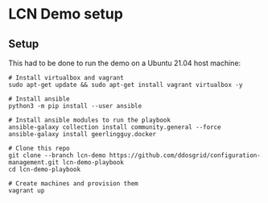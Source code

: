 # LCN Demo setup

## Setup
This had to be done to run the demo on a Ubuntu 21.04 host machine:

```
# Install virtualbox and vagrant
sudo apt-get update && sudo apt-get install vagrant virtualbox -y

# Install ansible
python3 -m pip install --user ansible

# Install ansible modules to run the playbook
ansible-galaxy collection install community.general --force
ansible-galaxy install geerlingguy.docker

# Clone this repo
git clone --branch lcn-demo https://github.com/ddosgrid/configuration-management.git lcn-demo-playbook
cd lcn-demo-playbook

# Create machines and provision them
vagrant up
```


